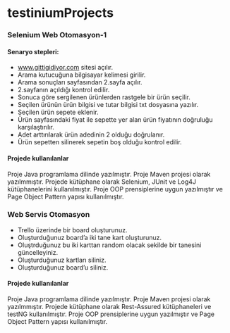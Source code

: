 # testiniumProjects
### Selenium Web Otomasyon-1
#### Senaryo stepleri:
- www.gittigidiyor.com sitesi açılır.
- Arama kutucuğuna bilgisayar kelimesi girilir.
- Arama sonuçları sayfasından 2.sayfa açılır.
- 2.sayfanın açıldığı kontrol edilir.
- Sonuca göre sergilenen ürünlerden rastgele bir ürün seçilir.
- Seçilen ürünün ürün bilgisi ve tutar bilgisi txt dosyasına yazılır.
- Seçilen ürün sepete eklenir.
- Ürün sayfasındaki fiyat ile sepette yer alan ürün fiyatının doğruluğu karşılaştırılır.
- Adet arttırılarak ürün adedinin 2 olduğu doğrulanır.
- Ürün sepetten silinerek sepetin boş olduğu kontrol edilir.

#### Projede kullanılanlar
Proje Java programlama dilinde yazılmıştır. Proje Maven projesi olarak yazılmmıştır. Projede kütüphane olarak Selenium, JUnit ve Log4J kütüphanelerini kullanılmıştır. Proje OOP prensiplerine uygun yazılmıştır ve Page Object Pattern yapısı kullanılmıştır.


### Web Servis Otomasyon
- Trello üzerinde bir board oluşturunuz.
- Oluşturduğunuz board’a iki tane kart oluşturunuz.
- Oluştrduğunuz bu iki karttan random olacak sekilde bir tanesini güncelleyiniz.
- Oluşturduğunuz kartları siliniz.
- Oluşturduğunuz board’u siliniz.

#### Projede kullanılanlar
Proje Java programlama dilinde yazılmıştır. Proje Maven projesi olarak yazılmmıştır. Projede kütüphane olarak Rest-Assured kütüphaneleri ve testNG kullanılmıştır. Proje OOP prensiplerine uygun yazılmıştır ve Page Object Pattern yapısı kullanılmıştır.
